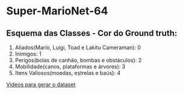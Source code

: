 # Super-MarioNet-64

## Esquema das Classes - Cor do Ground truth:

1. Aliados(Mario, Luigi, Toad e Lakitu Cameraman): 0
2. Inimigos: 1
3. Perigos(bolas de canhão, bombas e obstáculos): 2
4. Mobilidade(canos, plataformas e árvores): 3
5. Itens Valiosos(moedas, estrelas e baús): 4

[Videos para gerar o dataset](https://drive.google.com/drive/folders/1dxONE6dlFmab1Wi-a1rzSDJgk1iFns5s?usp=sharing)

